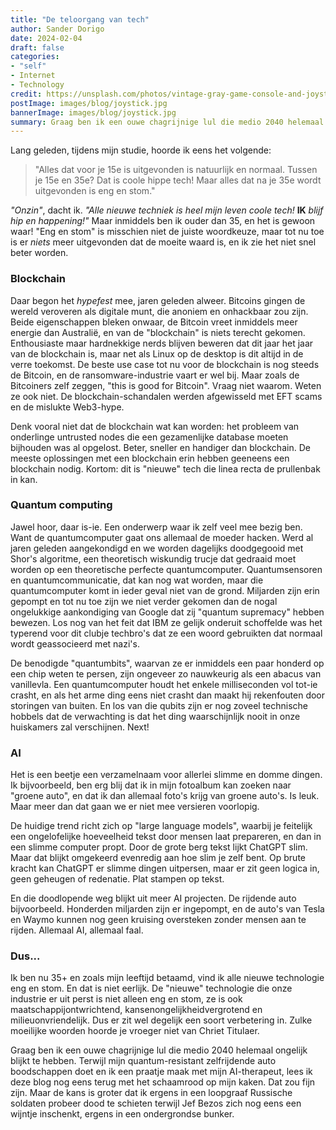 ```yaml
---
title: "De teloorgang van tech"
author: Sander Dorigo
date: 2024-02-04
draft: false
categories:
- "self"
- Internet
- Technology
credit: https://unsplash.com/photos/vintage-gray-game-console-and-joystick-p0j-mE6mGo4
postImage: images/blog/joystick.jpg
bannerImage: images/blog/joystick.jpg
summary: Graag ben ik een ouwe chagrijnige lul die medio 2040 helemaal ongelijk blijkt te hebben. Terwijl mijn quantum-resistant zelfrijdende auto boodschappen doet en ik een praatje maak met mijn AI-therapeut, lees ik deze blog nog eens terug met het schaamrood op mijn kaken. 
---
```


Lang geleden, tijdens mijn studie, hoorde ik eens het volgende:

> "Alles dat voor je 15e is uitgevonden is natuurlijk en normaal. Tussen je 15e en 35e? Dat is coole hippe tech! Maar alles dat na je 35e wordt uitgevonden is eng en stom."

*"Onzin"*, dacht ik. *"Alle nieuwe techniek is heel mijn leven coole tech!* **IK** *blijf hip en happening!"* Maar inmiddels ben ik ouder dan 35, en het is gewoon waar! "Eng en stom" is misschien niet de juiste woordkeuze, maar tot nu toe is er _niets_ meer uitgevonden dat de moeite waard is, en ik zie het niet snel beter worden.

### Blockchain

Daar begon het *hypefest* mee, jaren geleden alweer. Bitcoins gingen de wereld veroveren als digitale munt, die anoniem en onhackbaar zou zijn. Beide eigenschappen bleken onwaar, de Bitcoin vreet inmiddels meer energie dan Australië, en van de "blockchain" is niets terecht gekomen. Enthousiaste maar hardnekkige nerds blijven beweren dat dit jaar het jaar van de blockchain is, maar net als Linux op de desktop is dit altijd in de verre toekomst. De beste use case tot nu voor de blockchain is nog steeds de Bitcoin, en de ransomware-industrie vaart er wel bij. Maar zoals de Bitcoiners zelf zeggen, "this is good for Bitcoin". Vraag niet waarom. Weten ze ook niet. De blockchain-schandalen werden afgewisseld met EFT scams en de mislukte Web3-hype.

Denk vooral niet dat de blockchain wat kan worden: het probleem van onderlinge untrusted nodes die een gezamenlijke database moeten bijhouden was al opgelost. Beter, sneller en handiger dan blockchain. De meeste oplossingen met een blockchain erin hebben geeneens een blockchain nodig. Kortom: dit is "nieuwe" tech die linea recta de prullenbak in kan.

### Quantum computing

Jawel hoor, daar is-ie. Een onderwerp waar ik zelf veel mee bezig ben. Want de quantumcomputer gaat ons allemaal de moeder hacken. Werd al jaren geleden aangekondigd en we worden dagelijks doodgegooid met Shor's algoritme, een theoretisch wiskundig trucje dat gedraaid moet worden op een theoretische perfecte quantumcomputer. Quantumsensoren en quantumcommunicatie, dat kan nog wat worden, maar die quantumcomputer komt in ieder geval niet van de grond. Miljarden zijn erin gepompt en tot nu toe zijn we niet verder gekomen dan de nogal ongelukkige aankondiging van Google dat zij "quantum supremacy" hebben bewezen. Los nog van het feit dat IBM ze gelijk onderuit schoffelde was het typerend voor dit clubje techbro's dat ze een woord gebruikten dat normaal wordt geassocieerd met nazi's. 

De benodigde "quantumbits", waarvan ze er inmiddels een paar honderd op een chip weten te persen, zijn ongeveer zo nauwkeurig als een abacus van vanillevla. Een quantumcomputer houdt het enkele milliseconden vol tot-ie crasht, en als het arme ding eens niet crasht dan maakt hij rekenfouten door storingen van buiten. En los van die qubits zijn er nog zoveel technische hobbels dat de verwachting is dat het ding waarschijnlijk nooit in onze huiskamers zal verschijnen. Next! 

### AI

Het is een beetje een verzamelnaam voor allerlei slimme en domme dingen. Ik bijvoorbeeld, ben erg blij dat ik in mijn fotoalbum kan zoeken naar "groene auto", en dat ik dan allemaal foto's krijg van groene auto's. Is leuk. Maar meer dan dat gaan we er niet mee versieren voorlopig.

De huidige trend richt zich op "large language models", waarbij je feitelijk een ongelofelijke hoeveelheid tekst door mensen laat prepareren, en dan in een slimme computer propt. Door de grote berg tekst lijkt ChatGPT slim. Maar dat blijkt omgekeerd evenredig aan hoe slim je zelf bent. Op brute kracht kan ChatGPT er slimme dingen uitpersen, maar er zit geen logica in, geen geheugen of redenatie. Plat stampen op tekst.

En die doodlopende weg blijkt uit meer AI projecten. De rijdende auto bijvoorbeeld. Honderden miljarden zijn er ingepompt, en de auto's van Tesla en Waymo kunnen nog geen kruising oversteken zonder mensen aan te rijden. Allemaal AI, allemaal faal. 

### Dus...

Ik ben nu 35+ en zoals mijn leeftijd betaamd, vind ik alle nieuwe technologie eng en stom. En dat is niet eerlijk. De "nieuwe" technologie die onze industrie er uit perst is niet alleen eng en stom, ze is ook maatschappijontwrichtend, kansenongelijkheidvergrotend en milieuonvriendelijk. Dus er zit wel degelijk een soort verbetering in. Zulke moeilijke woorden hoorde je vroeger niet van Chriet Titulaer.

Graag ben ik een ouwe chagrijnige lul die medio 2040 helemaal ongelijk blijkt te hebben. Terwijl mijn quantum-resistant zelfrijdende auto boodschappen doet en ik een praatje maak met mijn AI-therapeut, lees ik deze blog nog eens terug met het schaamrood op mijn kaken. Dat zou fijn zijn. Maar de kans is groter dat ik ergens in een loopgraaf Russische soldaten probeer dood te schieten terwijl Jef Bezos zich nog eens een wijntje inschenkt, ergens in een ondergrondse bunker.
